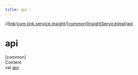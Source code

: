```yaml
---
title: api -
---
```

//[link](../../index.md)/[com.tink.service.insight](../index.md)/[[common]InsightServiceImpl](index.md)/[api](api.md)



# api  
[common]  
Content  
val [api](api.md): <ERROR CLASS>  



